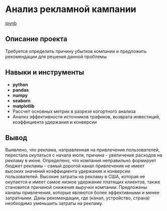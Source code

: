 # Анализ рекламной кампании

[ipynb](https://github.com/VellStef/Portfolio/blob/c6bfc407f993a130ae822a056bcab6e786f911ef/Advertising%20research/%D0%98%D1%81%D1%81%D0%BB%D0%B5%D0%B4%D0%BE%D0%B2%D0%B0%D0%BD%D0%B8%D0%B5%20%D1%80%D0%B5%D0%BA%D0%BB%D0%B0%D0%BC%D0%BD%D0%BE%D0%B8%CC%86%20%D0%BA%D0%B0%D0%BC%D0%BF%D0%B0%D0%BD%D0%B8%D0%B8.ipynb)

## Описание проекта

Требуется определить причину убытков компании и предложить рекомендации для решения данной проблемы



## Навыки и инструменты

- **python**
- **pandas**
- **numpy**
- **seaborn**
- **matplotlib**
- Рассчет основных метрик в разрезе когортного анализа
- Анализ эффективности источников трафиков, возврата инвестиций, коэффициента удержания и конверсии


## Вывод

Выявлено, что реклама, направленная на привлечение пользователей, перестала окупаться с начала июля, причина - увеличение расходов на рекламу в июне. Определено, что компания неправильно формирует бюджет рекламы - самый дорогой канал привлечения не имеет высоких значений коэффициента удержания и конверсии пользователей. Высокие затраты на рекламу в США, которая не окупается и имеет самое низкое удержание платящих клиентов, также становится причиной снижения выручки компании. Предложены каналы привлечения, которые являются более эффективными и менее затратными. Даны рекомендации, где (канал, устройство, страна) необходимо уменьшить затраты на рекламу.
